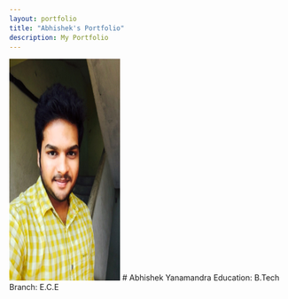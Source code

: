 ```yaml
---
layout: portfolio
title: "Abhishek's Portfolio"
description: My Portfolio
---
```

<img src="./assets/portfolio_image.JPG" width="200" height="400" />
# Abhishek Yanamandra
Education: B.Tech
Branch: E.C.E

